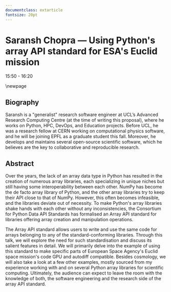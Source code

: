 ```yaml
---
documentclass: extarticle
fontsize: 20pt
---
```


# Saransh Chopra — Using Python's array API standard for ESA's Euclid mission

15:50 - 16:20

\newpage

## Biography

Saransh is a "generalist" research software engineer at UCL’s Advanced Research Computing Centre (at the time of writing this proposal), where he works on Python, HPC, DevOps, and Education projects. Before UCL, he was a research fellow at CERN working on computational physics software, and he will be joining EPFL as a graduate student this fall. Moreover, he develops and maintains several open-source scientific software, which he believes are the key to collaborative and reproducible research.

## Abstract

Over the years, the lack of an array data type in Python has resulted in the creation of numerous array libraries, each specializing in unique niches but still having some interoperability between each other. NumPy has become the de facto array library of Python, and the other array libraries try to keep their API close to that of NumPy. However, this often becomes infeasible, and the libraries deviate out of necessity. To make Python's array libraries shake hands with each other without any inconsistencies, the Consortium for Python Data API Standards has formalised an Array API standard for libraries offering array creation and manipulation operations.

The Array API standard allows users to write and use the same code for arrays belonging to any of the standard-conforming libraries. Through this talk, we will explore the need for such standardisation and discuss its salient features in detail. We will primarily delve into the example of using this standard to make specific parts of European Space Agency's Euclid space mission's code GPU and autodiff compatible. Besides cosmology, we will also take a look at a few other examples, mostly sourced from my experience working with and on several Python array libraries for scientific computing. Ultimately, the audience can expect to leave the room with the knowledge of both, the software engineering and the research side of the array API standard.
